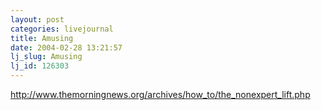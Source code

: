 ```yaml
---
layout: post
categories: livejournal
title: Amusing
date: 2004-02-28 13:21:57
lj_slug: Amusing
lj_id: 126303
---
```

<http://www.themorningnews.org/archives/how_to/the_nonexpert_lift.php>
